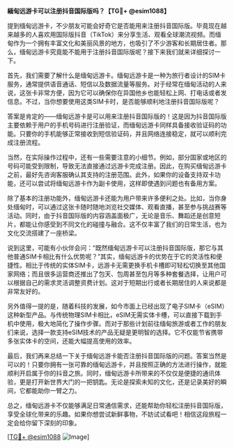 **緬甸远游卡可以注册抖音国际版吗？【TG💪+ @esim1088】**

提到缅甸远游卡，不少朋友可能会好奇它是否能用来注册抖音国际版。毕竟现在越来越多的人喜欢用国际版抖音（TikTok）来分享生活、观看全球潮流视频。而缅甸作为一个拥有丰富文化和美丽风景的地方，也吸引了不少游客和长期居住者。那么，缅甸远游卡究竟能不能用于注册抖音国际版呢？接下来我们就来详细探讨一下。

首先，我们需要了解什么是缅甸远游卡。缅甸远游卡是一种为旅行者设计的SIM卡服务，通常提供语音通话、短信以及数据流量等服务。对于经常在缅甸活动的人来说，这张卡非常方便，因为它可以确保你在异国他乡也能轻松上网、打电话或者发信息。不过，当你想要使用这类SIM卡时，是否能够顺利地注册抖音国际版呢？

答案是肯定的——缅甸远游卡是可以用来注册抖音国际版的！这是因为抖音国际版主要依赖于用户的手机号码进行注册验证，而缅甸远游卡同样具备接收验证码的功能。只要你的手机能够正常接收到短信验证码，并且网络连接稳定，就可以顺利完成注册流程。

当然，在实际操作过程中，还有一些需要注意的小细节。例如，部分国家或地区的号码可能受到限制，导致无法直接通过远游卡完成注册。因此，在购买缅甸远游卡之前，最好先咨询客服确认其支持的注册范围。此外，如果你的设备支持双卡功能，还可以尝试将缅甸远游卡作为副卡使用，这样即使遇到问题也有备用方案。

除了基本的注册功能外，缅甸远游卡还能为用户带来许多便利之处。比如，当你身处缅甸时，可以通过这张卡随时随地浏览社交媒体、观看直播，甚至参与挑战赛等活动。同时，由于抖音国际版的内容涵盖面极广，无论是音乐、舞蹈还是创意短片，都能让你感受到不同文化的碰撞与融合。这不仅丰富了我们的日常生活，也为文化交流搭建了一座桥梁。

说到这里，可能有小伙伴会问：“既然缅甸远游卡可以注册抖音国际版，那它与其他普通SIM卡相比有什么优势呢？”其实，缅甸远游卡的优势在于它的灵活性和便捷性。相比于传统的实体SIM卡，远游卡无需更换手机卡槽即可轻松切换至其他国家网络；而且很多运营商还推出了包天、包周甚至包月等多种套餐选择，让用户可以根据自己的需求灵活调整资费计划。这对于短期出行或者长期居住的人来说都是非常友好的。

另外值得一提的是，随着科技的发展，如今市面上已经出现了电子SIM卡（eSIM）这种新型产品。与传统物理SIM卡相比，eSIM无需实体卡槽，可以直接下载到手机中使用，极大地简化了操作步骤。而对于那些计划前往缅甸旅游或者工作的朋友们来说，选择一款支持eSIM技术的产品无疑是更明智的选择。它不仅能节省携带多张实体卡的空间，还能大幅提高使用的效率。

最后，我们再来总结一下关于缅甸远游卡能否注册抖音国际版的问题。答案当然是可以的！只要你拥有一张可靠的缅甸远游卡，并且按照正确的方法进行操作，就能顺利开启属于你的抖音之旅。同时，缅甸远游卡所带来的不仅仅是便捷的通讯体验，更是打开新世界大门的一把钥匙。无论是探索未知的文化，还是记录美好的瞬间，它都能助你一臂之力。

总之，缅甸远游卡不仅能够满足日常通信需求，还能帮助你轻松注册抖音国际版，享受全球化带来的乐趣。如果你想尝试新鲜事物，不妨试试看吧！相信这段旅程一定会给你留下深刻的印象。  

[[TG💪+ @esim1088](https://t.me/s/esim1088) ![Image](https://i.postimg.cc/4NQfJmqS/Snipaste-2025-05-13-00-14-12.png)]
